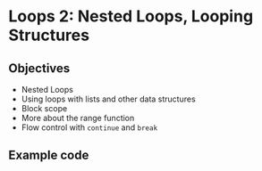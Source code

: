 # Loops 2: Nested Loops, Looping Structures

## Objectives

- Nested Loops
- Using loops with lists and other data structures
- Block scope
- More about the range function
- Flow control with `continue` and `break`

## Example code

